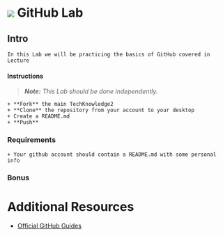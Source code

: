 # ![](http://techknow2.com/logo.png) GitHub Lab

## Intro
	In this Lab we will be practicing the basics of GitHub covered in Lecture

#### Instructions
> ***Note:*** _This Lab should be done independently._

	+ **Fork** the main TechKnowledge2 
	+ **Clone** the repository from your account to your desktop
	+ Create a README.md 
	+ **Push** 


### Requirements

	+ Your github account should contain a README.md with some personal info

### Bonus

# Additional Resources

+ [Official GitHub Guides](https://guides.github.com/)